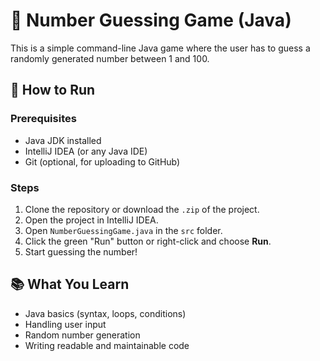 # 🎯 Number Guessing Game (Java)

This is a simple command-line Java game where the user has to guess a randomly generated number between 1 and 100.

## 🚀 How to Run

### Prerequisites
- Java JDK installed
- IntelliJ IDEA (or any Java IDE)
- Git (optional, for uploading to GitHub)

### Steps

1. Clone the repository or download the `.zip` of the project.
2. Open the project in IntelliJ IDEA.
3. Open `NumberGuessingGame.java` in the `src` folder.
4. Click the green "Run" button or right-click and choose **Run**.
5. Start guessing the number!

## 📚 What You Learn

- Java basics (syntax, loops, conditions)
- Handling user input
- Random number generation
- Writing readable and maintainable code

